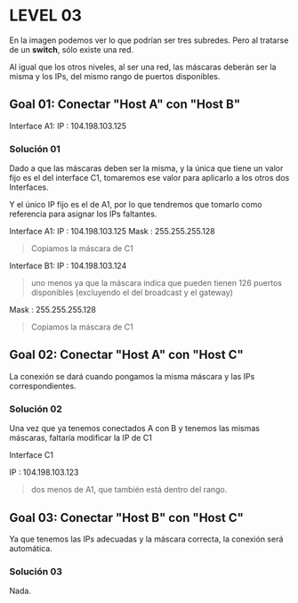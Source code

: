 # LEVEL 03

En la imagen podemos ver lo que podrían ser tres subredes. Pero al tratarse de un **switch**, sólo existe una red.

Al igual que los otros niveles, al ser una red, las máscaras deberán ser la misma y los IPs, del mismo rango de puertos disponibles.

## Goal 01: Conectar "Host A" con "Host B"

Interface A1:
IP : 104.198.103.125

### Solución 01

Dado a que las máscaras deben ser la misma, y la única que tiene un valor fijo es el del interface C1, tomaremos ese valor para aplicarlo a los otros dos Interfaces.

Y el único IP fijo es el de A1, por lo que tendremos que tomarlo como referencia para asignar los IPs faltantes.

Interface A1:
IP : 104.198.103.125
Mask : 255.255.255.128

> Copiamos la máscara de C1

Interface B1:
IP : 104.198.103.124

> uno menos ya que la máscara indica que pueden tienen 126 puertos disponibles (excluyendo el del broadcast y el gateway)

Mask : 255.255.255.128

> Copiamos la máscara de C1

## Goal 02: Conectar "Host A" con "Host C"

La conexión se dará cuando pongamos la misma máscara y las IPs correspondientes.

### Solución 02

Una vez que ya tenemos conectados A con B y tenemos las mismas máscaras, faltaría modificar la IP de C1

Interface C1

IP : 104.198.103.123

> dos menos de A1, que también está dentro del rango.

## Goal 03: Conectar "Host B" con "Host C"

Ya que tenemos las IPs adecuadas y la máscara correcta, la conexión será automática.

### Solución 03

Nada.
